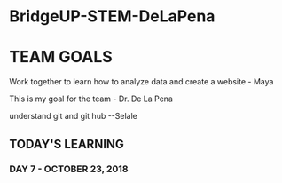 # BridgeUP-STEM-DeLaPena

# TEAM GOALS

Work together to learn how to analyze data and create a website - Maya 

This is my goal for the team - Dr. De La Pena

understand git and git hub --Selale










## TODAY'S LEARNING

### DAY 7 - OCTOBER 23, 2018
